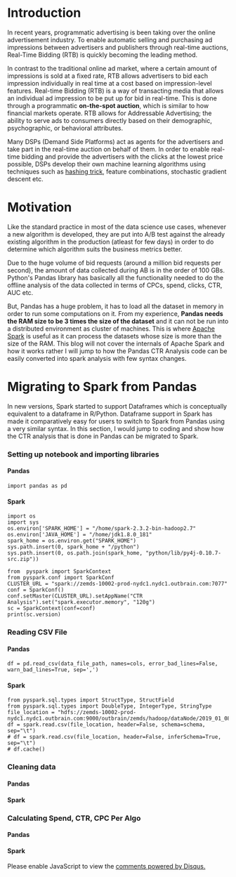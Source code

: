<!-- 
.. title: Click Through Rate Analysis using Spark
.. slug: ctr-analysis-using-spark
.. date: 2019-02-21 02:13:21 UTC+05:30
.. tags: Machine Learning, Data Science
.. category: 
.. link: 
.. description: 
.. type: text
-->

# Introduction

In recent years, programmatic advertising is been taking over the online advertisement industry. To enable automatic selling and purchasing ad impressions between advertisers and publishers through real-time auctions, Real-Time Bidding (RTB) is quickly becoming the leading method.

In contrast to the traditional online ad market, where a certain amount of impressions is sold at a fixed rate, RTB allows advertisers to bid each impression individually in real time at a cost based on impression-level features. Real-time Bidding (RTB) is a way of transacting media that allows an individual ad impression to be put up for bid in real-time. This is done through a programmatic **on-the-spot auction**, which is similar to how financial markets operate. RTB allows for Addressable Advertising; the ability to serve ads to consumers directly based on their demographic, psychographic, or behavioral attributes.

Many DSPs (Demand Side Platforms) act as agents for the advertisers and take part in the real-time auction on behalf of them. In order to enable real-time bidding and provide the advertisers with the clicks at the lowest price possible, DSPs develop their own machine learning algorithms using techniques such as [hashing trick](https://en.wikipedia.org/wiki/Feature_hashing), feature combinations, stochastic gradient descent etc.

# Motivation

Like the standard practice in most of the data science use cases, whenever a new algorithm is developed, they are put into A/B test against the already existing algorithm in the production (atleast for few days) in order to do determine which algorithm suits the business metrics better. 

Due to the huge volume of bid requests (around a million bid requests per second), the amount of data collected during AB is in the order of 100 GBs. Python's Pandas library has basically all the functionality needed to do the offline analysis of the data collected in terms of CPCs, spend, clicks, CTR, AUC etc. 

But, Pandas has a huge problem, it has to load all the dataset in memory in order to run some computations on it. From my experience, **Pandas needs the RAM size to be 3 times the size of the dataset** and it can not be run into a distributed environment as cluster of machines. This is where [Apache Spark](https://spark.apache.org/) is useful as it can process the datasets whose size is more than the size of the RAM. This blog will not cover the internals of Apache Spark and how it works rather I will jump to how the Pandas CTR Analysis code can be easily converted into spark analysis with few syntax changes.


# Migrating to Spark from Pandas

In new versions, Spark started to support Dataframes which is conceptually equivalent to a dataframe in R/Python. Dataframe support in Spark has made it comparatively easy for users to switch to Spark from Pandas using a very similar syntax. In this section, I would jump to coding and show how the CTR analysis that is done in Pandas can be migrated to Spark. 

### **Setting up notebook and importing libraries**

#### **Pandas**

	import pandas as pd

#### **Spark**

	import os
	import sys
	os.environ['SPARK_HOME'] = "/home/spark-2.3.2-bin-hadoop2.7"
	os.environ['JAVA_HOME'] = "/home/jdk1.8.0_181"
	spark_home = os.environ.get("SPARK_HOME")
	sys.path.insert(0, spark_home + "/python")
	sys.path.insert(0, os.path.join(spark_home, "python/lib/py4j-0.10.7-src.zip"))

	from  pyspark import SparkContext
	from pyspark.conf import SparkConf
	CLUSTER_URL = "spark://zemds-10002-prod-nydc1.nydc1.outbrain.com:7077"
	conf = SparkConf()
	conf.setMaster(CLUSTER_URL).setAppName("CTR Analysis").set("spark.executor.memory", "120g")
	sc = SparkContext(conf=conf)
	print(sc.version)

### **Reading CSV File**

#### **Pandas**

	df = pd.read_csv(data_file_path, names=cols, error_bad_lines=False, warn_bad_lines=True, sep=',')

#### **Spark**

	from pyspark.sql.types import StructType, StructField
	from pyspark.sql.types import DoubleType, IntegerType, StringType
	file_location = "hdfs://zemds-10002-prod-nydc1.nydc1.outbrain.com:9000/outbrain/zemds/hadoop/dataNode/2019_01_08_research_pyspark/data_large_tsv.tsv"
	df = spark.read.csv(file_location, header=False, schema=schema, sep="\t")
	# df = spark.read.csv(file_location, header=False, inferSchema=True, sep="\t")
	# df.cache()

### **Cleaning data**

#### **Pandas**


#### **Spark**


### **Calculating Spend, CTR, CPC Per Algo**

#### **Pandas**


#### **Spark**


<div id="disqus_thread"></div>
<script>
/**
* RECOMMENDED CONFIGURATION VARIABLES: EDIT AND UNCOMMENT THE SECTION BELOW TO INSERT DYNAMIC VALUES FROM YOUR PLATFORM OR CMS.
* LEARN WHY DEFINING THESE VARIABLES IS IMPORTANT: https://disqus.com/admin/universalcode/#configuration-variables
*/
/*
var disqus_config = function () {
this.page.url = PAGE_URL; // Replace PAGE_URL with your page's canonical URL variable
this.page.identifier = PAGE_IDENTIFIER; // Replace PAGE_IDENTIFIER with your page's unique identifier variable
};
*/
(function() { // DON'T EDIT BELOW THIS LINE
var d = document, s = d.createElement('script');

s.src = '//avoyage.disqus.com/embed.js';

s.setAttribute('data-timestamp', +new Date());
(d.head || d.body).appendChild(s);
})();
</script>
<noscript>Please enable JavaScript to view the <a href="https://disqus.com/?ref_noscript" rel="nofollow">comments powered by Disqus.</a></noscript>
